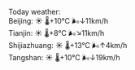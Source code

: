 Today weather:  
Beijing: ☀️   🌡️+10°C 🌬️↓11km/h  
Tianjin: ☀️   🌡️+8°C 🌬️↘11km/h  
Shijiazhuang: ☀️   🌡️+13°C 🌬️↑4km/h  
Tangshan: ☀️   🌡️+10°C 🌬️↓19km/h  
